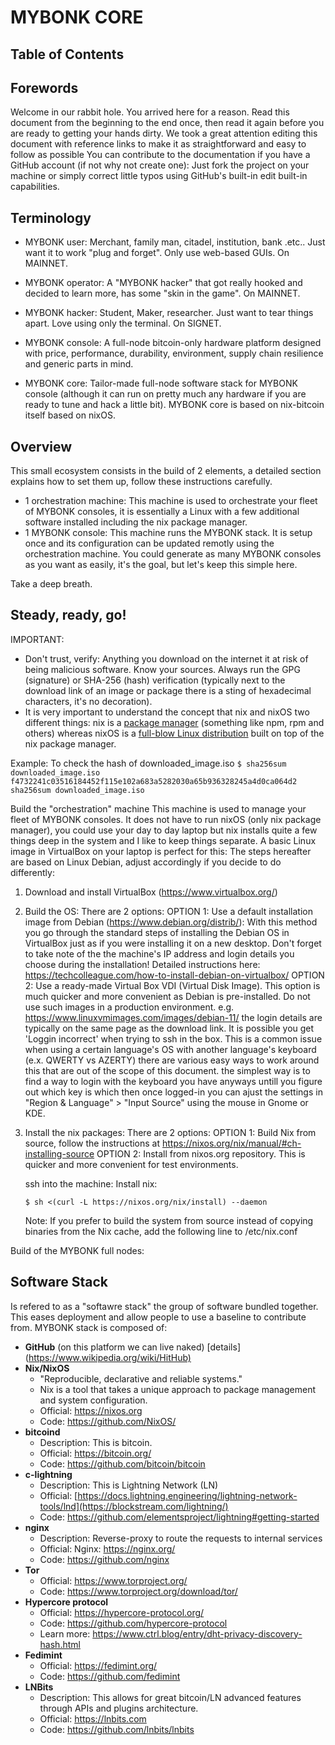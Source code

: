 # MYBONK CORE


## Table of Contents

  <to be done>

## Forewords
Welcome in our rabbit hole. 
You arrived here for a reason. Read this document from the beginning to the end once, then read it again before you are ready to getting your hands dirty. We took a great attention editing this document with reference links to make it as straightforward and easy to follow as possible
You can contribute to the documentation if you have a GitHub account (if not why not create one): Just fork the project on your machine or simply correct little typos using GitHub's built-in edit built-in capabilities. 

## Terminology
- MYBONK user: Merchant, family man, citadel, institution, bank .etc.. Just want it to work "plug and forget". Only use web-based GUIs. On MAINNET.
- MYBONK operator: A "MYBONK hacker" that got really hooked and decided to learn more, has some "skin in the game". On MAINNET.
- MYBONK hacker: Student, Maker, researcher. Just want to tear things apart. Love using only the terminal. On SIGNET.

- MYBONK console: A full-node bitcoin-only hardware platform designed with price, performance, durability, environment, supply chain resilience and generic parts in mind.
- MYBONK core: Tailor-made full-node software stack for MYBONK console (although it can run on pretty much any hardware if you are ready to tune and hack a little bit). MYBONK core is based on nix-bitcoin itself based on nixOS. 

## Overview

This small ecosystem consists in the build of 2 elements, a detailed section explains how to set them up, follow these instructions carefully.
- 1 orchestration machine: 
  This machine is used to orchestrate your fleet of MYBONK consoles, it is essentially a Linux with a few additional software installed including the nix package manager.
- 1 MYBONK console: 
  This machine runs the MYBONK stack. It is setup once and its configuration can be updated remotly using the orchestration machine.
  You could generate as many MYBONK consoles as you want as easily, it's the goal, but let's keep this simple here.
  
Take a deep breath.

## Steady, ready, go!

IMPORTANT: 
- Don't trust, verify: Anything you download on the internet it at risk of being malicious software. Know your sources. Always run the GPG (signature) or SHA-256 (hash) verification (typically next to the download link of an image or package there is a sting of hexadecimal characters, it's no decoration).
- It is very important to understand the concept that nix and nixOS two different things: nix is a [package manager](https://en.wikipedia.org/wiki/Package_manager) (something like npm, rpm and others) whereas nixOS is a [full-blow Linux distribution](https://en.wikipedia.org/wiki/NixOS) built on top of the nix package manager.

Example: To check the hash of downloaded_image.iso
      ```
      $ sha256sum downloaded_image.iso
      f4732241c03516184452f115e102a683a5282030a65b936328245a4d0ca064d2 sha256sum downloaded_image.iso
      ```

Build the "orchestration" machine
This machine is used to manage your fleet of MYBONK consoles.
It does not have to run nixOS (only nix package manager), you could use your day to day laptop but nix installs quite a few things deep in the system and I like to keep things separate. 
A basic Linux image in VirtualBox on your laptop is perfect for this: The steps hereafter are based on Linux Debian, adjust accordingly if you decide to do differently:
1. Download and install VirtualBox (https://www.virtualbox.org/)
2. Build the OS: There are 2 options:
      OPTION 1: Use a default installation image from Debian (https://www.debian.org/distrib/): 
      With this method you go through the standard steps of installing the Debian OS in VirtualBox just as if you were installing it on a new desktop.
      Don't forget to take note of the the machine's IP address and login details you choose during the installation!
      Detailed instructions here: https://techcolleague.com/how-to-install-debian-on-virtualbox/
      OPTION 2: Use a ready-made Virtual Box VDI (Virtual Disk Image). This option is much quicker and more convenient as Debian is pre-installed. Do not use such images in a production environment. e.g. https://www.linuxvmimages.com/images/debian-11/ the login details are typically on the same page as the download link. It is possible you get 'Loggin incorrect' when trying to ssh in the box. This is a common issue when using a certain language's OS with another language's keyboard (e.x. QWERTY vs AZERTY) there are various easy ways to work around this that are out of the scope of this document. the simplest way is to find a way to login with the keyboard you have anyways untill you figure out which key is which then once logged-in you can ajust the settings in "Region & Language" > "Input Source" using the mouse in Gnome or KDE.
      
      
3. Install the nix packages: There are 2 options:
      OPTION 1: Build Nix from source, follow the instructions at https://nixos.org/nix/manual/#ch-installing-source
      OPTION 2: Install from nixos.org repository. 
      This is quicker and more convenient for test environments.
      
      ssh into the machine:
      Install nix:
      ```
      $ sh <(curl -L https://nixos.org/nix/install) --daemon
      ```
      
      Note: If you prefer to build the system from source instead of copying binaries from the Nix cache, add the following line to /etc/nix.conf



      




Build of the MYBONK full nodes:

<TBD>
<TBD>
<TBD>



## Software Stack

Is refered to as a "softawre stack" the group of software bundled together. This eases deployment and allow people to use a baseline to contribute from.
MYBONK stack is composed of:

- **GitHub** (on this platform we can live naked) [details](<https://www.wikipedia.org/wiki/HitHub)>
- **Nix/NixOS**
  - "Reproducible, declarative and reliable systems."
  - Nix is a tool that takes a unique approach to package management and system configuration.
  - Official: https://nixos.org
  - Code: https://github.com/NixOS/
- **bitcoind**
  - Description: This is bitcoin.
  - Official: https://bitcoin.org/
  - Code: https://github.com/bitcoin/bitcoin
- **c-lightning**
  - Description: This is Lightning Network (LN)
  - Official:  [https://docs.lightning.engineering/lightning-network-tools/lnd](https://blockstream.com/lightning/)
  - Code: https://github.com/elementsproject/lightning#getting-started
- **nginx**
  - Description: Reverse-proxy to route the requests to internal services
  - Official: Nginx: https://nginx.org/
  - Code: https://github.com/nginx
- **Tor**
  - Official: https://www.torproject.org/
  - Code: https://www.torproject.org/download/tor/
- **Hypercore protocol**
  - Official: https://hypercore-protocol.org/
  - Code: https://github.com/hypercore-protocol
  - Learn more: https://www.ctrl.blog/entry/dht-privacy-discovery-hash.html
- **Fedimint**
  - Official: https://fedimint.org/ 
  - Code: https://github.com/fedimint
- **LNBits**
  - Description: This allows for great bitcoin/LN advanced features through APIs and plugins architecture.
  - Official: https://lnbits.com
  - Code: https://github.com/lnbits/lnbits
